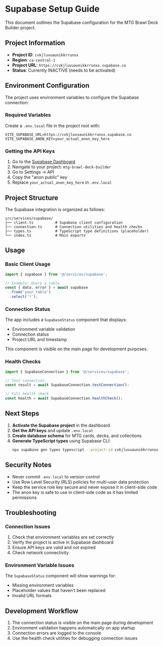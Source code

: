 # Supabase Setup Guide

This document outlines the Supabase configuration for the MTG Brawl Deck Builder project.

## Project Information

- **Project ID**: `cvkjluvuaunikkrrunxx`
- **Region**: `ca-central-1`
- **Project URL**: `https://cvkjluvuaunikkrrunxx.supabase.co`
- **Status**: Currently INACTIVE (needs to be activated)

## Environment Configuration

The project uses environment variables to configure the Supabase connection:

### Required Variables

Create a `.env.local` file in the project root with:

```env
VITE_SUPABASE_URL=https://cvkjluvuaunikkrrunxx.supabase.co
VITE_SUPABASE_ANON_KEY=your_actual_anon_key_here
```

### Getting the API Keys

1. Go to the [Supabase Dashboard](https://supabase.com/dashboard)
2. Navigate to your project: `mtg-brawl-deck-builder`
3. Go to Settings → API
4. Copy the "anon public" key
5. Replace `your_actual_anon_key_here` in `.env.local`

## Project Structure

The Supabase integration is organized as follows:

```
src/services/supabase/
├── client.ts          # Supabase client configuration
├── connection.ts      # Connection utilities and health checks
├── types.ts           # TypeScript type definitions (placeholder)
└── index.ts           # Main exports
```

## Usage

### Basic Client Usage

```typescript
import { supabase } from '@/services/supabase';

// Example: Query a table
const { data, error } = await supabase
  .from('your_table')
  .select('*');
```

### Connection Status

The app includes a `SupabaseStatus` component that displays:
- Environment variable validation
- Connection status
- Project URL and timestamp

This component is visible on the main page for development purposes.

### Health Checks

```typescript
import { SupabaseConnection } from '@/services/supabase';

// Test connection
const result = await SupabaseConnection.testConnection();

// Full health check
const health = await SupabaseConnection.healthCheck();
```

## Next Steps

1. **Activate the Supabase project** in the dashboard
2. **Get the API keys** and update `.env.local`
3. **Create database schema** for MTG cards, decks, and collections
4. **Generate TypeScript types** using Supabase CLI:
   ```bash
   npx supabase gen types typescript --project-id cvkjluvuaunikkrrunxx > src/services/supabase/types.ts
   ```

## Security Notes

- Never commit `.env.local` to version control
- Use Row Level Security (RLS) policies for multi-user data protection
- Keep the service role key secure and never expose it in client-side code
- The anon key is safe to use in client-side code as it has limited permissions

## Troubleshooting

### Connection Issues

1. Check that environment variables are set correctly
2. Verify the project is active in Supabase dashboard
3. Ensure API keys are valid and not expired
4. Check network connectivity

### Environment Variable Issues

The `SupabaseStatus` component will show warnings for:
- Missing environment variables
- Placeholder values that haven't been replaced
- Invalid URL formats

## Development Workflow

1. The connection status is visible on the main page during development
2. Environment validation happens automatically on app startup
3. Connection errors are logged to the console
4. Use the health check utilities for debugging connection issues
